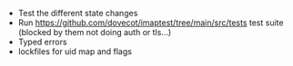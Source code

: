 - Test the different state changes
- Run https://github.com/dovecot/imaptest/tree/main/src/tests test suite (blocked by them not doing auth or tls...)
- Typed errors
- lockfiles for uid map and flags